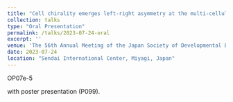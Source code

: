 ```yaml
---
title: "Cell chirality emerges left-right asymmetry at the multi-cellular level: left-right asymmetric formation of lamellipodia and focal adhesions drive collective migration"
collection: talks
type: "Oral Presentation"
permalink: /talks/2023-07-24-oral
excerpt: ''
venue: 'The 56th Annual Meeting of the Japan Society of Developmental Biologists'
date: 2023-07-24
location: "Sendai International Center, Miyagi, Japan"
---
```


OP07e-5

with poster presentation (P099).
